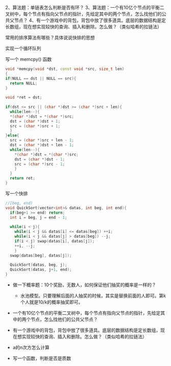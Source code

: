 2、算法题：单链表怎么判断是否有环？
3、算法题：一个有10亿个节点的平衡二叉树中，每个节点有指向父节点的指针，先给定其中的两个节点，怎么找他们的公共父节点？
4、有一个游戏中的背包，背包中放了很多道具。底层的数据结构是定长数组，现在想实现较快的查询、插入和删除。怎么做？（类似哈希的拉链法）

常用的排序算法有哪些？具体说说快排的思想

实现一个循环队列

写一个 memcpy() 函数
```c++
void *memcpy(void *dst, const void *src, size_t len) 
{ 
if(NULL == dst || NULL == src){ 
  return NULL; 
} 
 
void *ret = dst; 
 
if(dst <= src || (char *)dst >= (char *)src + len){ 
  while(len--){
  *(char *)dst = *(char *)src; 
  dst = (char *)dst + 1; 
  src = (char *)src + 1; 
  } 
}else{ 
  src = (char *)src + len - 1; 
  dst = (char *)dst + len - 1; 
  while(len--){
    *(char *)dst = *(char *)src; 
    dst = (char *)dst - 1; 
    src = (char *)src - 1; 
    } 
  } 
  return ret; 
}
```

写一个快排
```c++
//[beg, end)
void QuickSort(vector<int>& datas, int beg, int end){
  if(beg+1 >= end) return;
  int i = beg, j = end - 1;
 
  while(i < j){
    while(i < j && datas[i] <= datas[beg]) ++i;
    while(i < j && datas[j] > datas[beg]) --j;
    if(i < j) swap(datas[i], datas[j]);
    ++i, --j;
    }
  swap(datas[beg], datas[j]);
 
  QuickSort(datas, beg, j);
  QuickSort(datas, j+1, end);
}
```

- 做一下概率题：10个奖励，无数人，如何保证他们抽奖的概率是一样的？
  - 水池模型。只要理解后面的人抽奖的时候，其实是替换前面的人即可。第k个人就是10/k的概率抽奖即可。

- 一个有10亿个节点的平衡二叉树中，每个节点有指向父节点的指针，先给定其中的两个节点，怎么找他们的公共父节点？

- 有一个游戏中的背包，背包中放了很多道具。底层的数据结构是定长数组，现在想实现较快的查询、插入和删除。怎么做？（类似哈希的拉链法）

- a的n次方怎么计算

- 写一个函数，判断是否是质数
